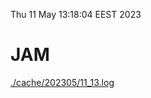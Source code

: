 Thu 11 May 13:18:04 EEST 2023
# JAM
<a href='./cache/202305/11_13.log'>./cache/202305/11_13.log</a>
